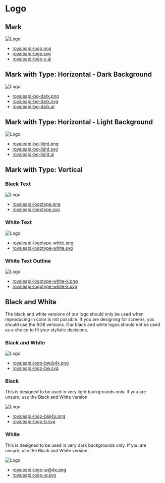 # Logo

## Mark

<div class="trans_container">

![Logo](/logo/royaleapi-logo.png)

</div>


- [royaleapi-logo.png](/logo/royaleapi-logo.png?b501a80b417cb2e8)
- [royaleapi-logo.svg](/logo/royaleapi-logo.svg?0bccf06b0d30b911)
- [royaleapi-logo-x.ai](/logo/royaleapi-logo-x.ai?ab4997f21fd18cbd)


## Mark with Type: Horizontal - Dark Background

<div class="trans_container">

![Logo](/logo/royaleapi-bg-dark.png)

</div>

- [royaleapi-bg-dark.png](/logo/royaleapi-bg-dark.png)
- [royaleapi-bg-dark.svg](/logo/royaleapi-bg-dark.svg)
- [royaleapi-bg-dark.ai](/logo/royaleapi-bg-dark.ai)


## Mark with Type: Horizontal - Light Background

<div class="trans_container">

![Logo](/logo/royaleapi-bg-light.png)

</div>

- [royaleapi-bg-light.png](/logo/royaleapi-bg-light.png)
- [royaleapi-bg-light.svg](/logo/royaleapi-bg-light.svg)
- [royaleapi-bg-light.ai](/logo/royaleapi-bg-light.ai)

## Mark with Type: Vertical

### Black Text

<div class="trans_container">

![Logo](/logo/vertical/royaleapi-logotype.png)

</div>

- [royaleapi-logotype.png](/logo/vertical/royaleapi-logotype.png)
- [royaleapi-logotype.svg](/logo/vertical/royaleapi-logotype.svg)

### White Text

<div class="trans_container">

![Logo](/logo/vertical/royaleapi-logotype-white.png)

</div>

- [royaleapi-logotype-white.png](/logo/vertical/royaleapi-logotype-white.png)
- [royaleapi-logotype-white.svg](/logo/vertical/royaleapi-logotype-white.svg)

### White Text Outline

<div class="trans_container">

![Logo](/logo/vertical/royaleapi-logotype-white-k.png)

</div>

- [royaleapi-logotype-white-k.png](/logo/vertical/royaleapi-logotype-white-k.png)
- [royaleapi-logotype-white-k.svg](/logo/vertical/royaleapi-logotype-white-k.svg)

## Black and White

The black and white versions of our logo should only be used when reproducing in color is not possible. If you are designing for screens, you should use the RGB versions. Our black and white logos should not be used as a choice to fit your stylistic decisions.

### Black and White

<div class="trans_container">

![Logo](/logo/bw/royaleapi-logo-bw@4x.png)

</div>

- [royaleapi-logo-bw@4x.png](/logo/bw/royaleapi-logo-bw@4x.png)
- [royaleapi-logo-bw.svg](/logo/bw/royaleapi-logo-bw.svg)

### Black 

This is designed to be used in very light backgrounds only. If you are unsure, use the Black and White version.


<div class="trans_container">

![Logo](/logo/bw/royaleapi-logo-b@4x.png)

</div>

- [royaleapi-logo-b@4x.png](/logo/bw/royaleapi-logo-b@4x.png)
- [royaleapi-logo-b.svg](/logo/bw/royaleapi-logo-b.svg)

### White 

This is designed to be used in very dark backgrounds only. If you are unsure, use the Black and White version.

<div class="trans_container">

![Logo](/logo/bw/royaleapi-logo-w@4x.png)

</div>

- [royaleapi-logo-w@4x.png](/logo/bw/royaleapi-logo-w@4x.png)
- [royaleapi-logo-w.svg](/logo/bw/royaleapi-logo-w.svg)